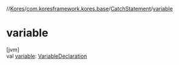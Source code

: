 //[Kores](../../../index.md)/[com.koresframework.kores.base](../index.md)/[CatchStatement](index.md)/[variable](variable.md)

# variable

[jvm]\
val [variable](variable.md): [VariableDeclaration](../-variable-declaration/index.md)
